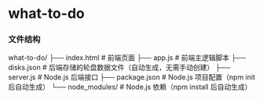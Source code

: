 # what-to-do

### 文件结构

what-to-do/
├── index.html # 前端页面
├── app.js # 前端主逻辑脚本
├── disks.json # 后端存储的轮盘数据文件（自动生成，无需手动创建）
├── server.js # Node.js 后端接口
├── package.json # Node.js 项目配置（npm init 后自动生成）
└── node_modules/ # Node.js 依赖（npm install 后自动生成）
